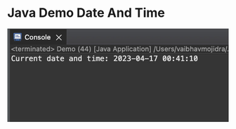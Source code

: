 # Java Demo Date And Time

[![Vaibhav Mojidra - 1.jpeg](https://raw.githubusercontent.com/VaibhavMojidra/Java---Demo-Date-And-Time/master/output/1.jpeg "Vaibhav Mojidra")](https://vaibhavmojidra.github.io/site/)